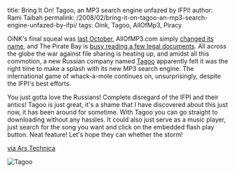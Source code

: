 title: Bring It On! Tagoo, an MP3 search engine unfazed by IFPI!
author: Rami Taibah 
permalink: /2008/02/bring-it-on-tagoo-an-mp3-search-engine-unfazed-by-ifpi/
tags: Oink, Tagoo, AllOfMp3, Piracy

OiNK's final squeal was [last October](http://arstechnica.com/news.ars/post/20071023-police-ifpi-make-bacon-of-oink-bittorrent-tracker.html), AllOfMP3.com simply [changed its name](http://arstechnica.com/news.ars/post/20070703-allofmp3-com-breathes-its-final-breath.html), and The Pirate Bay is [busy reading a few legal documents](http://arstechnica.com/news.ars/post/20080114-swedish-prosecutors-dump-4000-legal-docs-on-the-pirate-bay.html). All across the globe the war against file sharing is heating up, and amidst all this commotion, a new Russian company named [Tagoo](http://www.tagoo.ru) apparently felt it was the right time to make a splash with its new MP3 search engine. The international game of whack-a-mole continues on, unsurprisingly, despite the IFPI's best efforts.

You just gotta love the Russians! Complete disregard of the IFPI and their antics! Tagoo is just great, it's a shame that I have discovered about this just now, it has been around for sometime. With Tagoo you can go straight to downloading without any hassles. It could also just serve as a music player, just search for the song you want and click on the embedded flash play button. Neat feature! Let's hope they can whether the storm! 

[via Ars Technica](http://arstechnica.com/news.ars/post/20080217-tagoo-youre-it-new-mp3-search-engine-unfazed-by-ifpi.html)

![Tagoo]({filename}/images/tagooresults.jpg)

